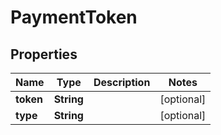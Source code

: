 
# PaymentToken

## Properties
Name | Type | Description | Notes
------------ | ------------- | ------------- | -------------
**token** | **String** |  |  [optional]
**type** | **String** |  |  [optional]



